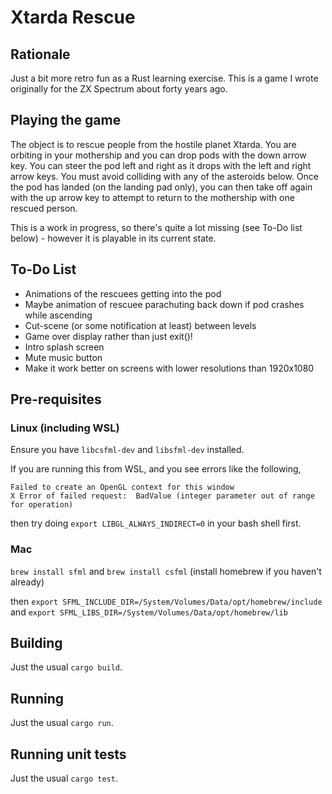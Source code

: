 # Xtarda Rescue

## Rationale
Just a bit more retro fun as a Rust learning exercise. This is a game I wrote originally
for the ZX Spectrum about forty years ago.

## Playing the game
The object is to rescue people from the hostile planet Xtarda. You are orbiting in your
mothership and you can drop pods with the down arrow key. You can steer the pod left
and right as it drops with the left and right arrow keys. You must avoid colliding with any
of the asteroids below. Once the pod has landed (on the
landing pad only), you can then take off again with the up arrow key to attempt to return
to the mothership with one rescued person.

This is a work in progress, so there's quite a lot missing (see To-Do list below) - however
it is playable in its current state.

## To-Do List
* Animations of the rescuees getting into the pod
* Maybe animation of rescuee parachuting back down if pod crashes while ascending
* Cut-scene (or some notification at least) between levels
* Game over display rather than just exit()!
* Intro splash screen
* Mute music button
* Make it work better on screens with lower resolutions than 1920x1080

## Pre-requisites
### Linux (including WSL)

Ensure you have `libcsfml-dev` and `libsfml-dev` installed.

If you are running this from WSL, and you see errors like the following,

```
Failed to create an OpenGL context for this window
X Error of failed request:  BadValue (integer parameter out of range for operation)
```

then try doing `export LIBGL_ALWAYS_INDIRECT=0` in your bash shell first.
### Mac

`brew install sfml` and `brew install csfml` (install homebrew if you haven't already)

then `export SFML_INCLUDE_DIR=/System/Volumes/Data/opt/homebrew/include` and `export SFML_LIBS_DIR=/System/Volumes/Data/opt/homebrew/lib`


## Building
Just the usual `cargo build`.

## Running
Just the usual `cargo run`.

## Running unit tests
Just the usual `cargo test`.

